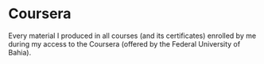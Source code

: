 # Coursera

Every material I produced in all courses (and its certificates) enrolled by me during my access to the Coursera (offered by the Federal University of Bahia).
